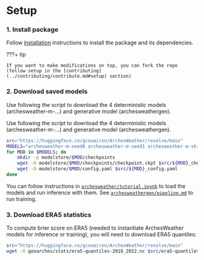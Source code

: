 # Setup

### 1. Install package

Follow [installation](../getting_started/installation.md) instructions to install the package and its dependencies.

???+ tip

    If you want to make modifications on top, you can fork the repo (follow setup in the [contributing](../contributing/contribute.md#setup) section)

### 2. Download saved models 

Use following the script to download the 4 deterministic models (archesweather-m-...) and generative model (archesweathergen).

Use following the script to download the 4 deterministic models (archesweather-m-...) and generative model (archesweathergen).

```sh
src="https://huggingface.co/gcouairon/ArchesWeather/resolve/main"
MODELS="archesweather-m-seed0 archesweather-m-seed1 archesweather-m-skip-seed0 archesweather-m-skip-seed1 archesweathergen"
for MOD in $MODELS; do
    mkdir -p modelstore/$MOD/checkpoints
    wget -O modelstore/$MOD/checkpoints/checkpoint.ckpt $src/${MOD}_checkpoint.ckpt
    wget -O modelstore/$MOD/config.yaml $src/${MOD}_config.yaml 
done
```
You can follow instructions in [`archesweather/tutorial.ipynb`](archesweather/tutorial.ipynb) to load the models and run inference with them. See [`archesweathergen/pipeline.md`](archesweather/pipeline.md) to run training.

### 3. Download ERA5 statistics

To compute brier score on ERA5 (needed to instantiate ArchesWeather models for inference or training), you will need to download ERA5 quantiles:
```sh
src="https://huggingface.co/gcouairon/ArchesWeather/resolve/main"
wget -O geoarches/stats/era5-quantiles-2016_2022.nc $src/era5-quantiles-2016_2022.nc
```
